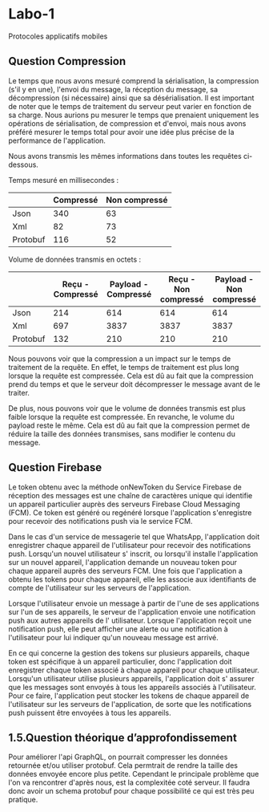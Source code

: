 # Labo-1

Protocoles applicatifs mobiles

## Question Compression

Le temps que nous avons mesuré comprend la sérialisation, la compression (s'il y en une), l'envoi du
message, la réception du message, sa décompression (si nécessaire) ainsi que sa désérialisation. Il
est important de noter que le temps de traitement du serveur peut varier en fonction de sa charge.
Nous aurions pu mesurer le temps que prenaient uniquement les opérations de sérialisation, de
compression et d'envoi, mais nous avons préféré mesurer le temps total pour avoir une idée plus
précise de la performance de l'application.

Nous avons transmis les mêmes informations dans toutes les requêtes ci-dessous.

Temps mesuré en millisecondes :

|          | Compressé | Non compressé |
|----------|-----------|---------------|
| Json     | 340       | 63            |
| Xml      | 82        | 73            |
| Protobuf | 116       | 52            |

Volume de données transmis en octets :

|| Reçu - Compressé | Payload - Compressé | Reçu - Non compressé | Payload - Non compressé |          
|------------------|---------------------|----------------------|-------------------------|--------|
| Json             | 214                 | 614                  | 614                     | 614    |
| Xml              | 697                 | 3837                 | 3837                    | 3837   |
| Protobuf         | 132                 | 210                  | 210                     | 210    |

Nous pouvons voir que la compression a un impact sur le temps de traitement de la requête. En effet, le temps de traitement est plus long lorsque la requête est compressée. 
Cela est dû au fait que la compression prend du temps et que le serveur doit décompresser le message avant de le traiter. 

De plus, nous pouvons voir que le volume de données transmis est plus faible lorsque la requête est compressée.
En revanche, le volume du payload reste le même.
Cela est dû au fait que la compression permet de réduire la taille des données transmises, sans modifier le contenu du message.

## Question Firebase

Le token obtenu avec la méthode onNewToken du Service Firebase de réception des messages est une
chaîne de caractères unique qui identifie un appareil particulier auprès des serveurs Firebase Cloud
Messaging (FCM). Ce token est généré ou regénéré lorsque l'application s'enregistre pour recevoir
des notifications push via le service FCM.

Dans le cas d'un service de messagerie tel que WhatsApp, l'application doit enregistrer chaque
appareil de l'utilisateur pour recevoir des notifications push. Lorsqu'un nouvel utilisateur s'
inscrit, ou lorsqu'il installe l'application sur un nouvel appareil, l'application demande un
nouveau token pour chaque appareil auprès des serveurs FCM. Une fois que l'application a obtenu les
tokens pour chaque appareil, elle les associe aux identifiants de compte de l'utilisateur sur les
serveurs de l'application.

Lorsque l'utilisateur envoie un message à partir de l'une de ses applications sur l'un de ses
appareils, le serveur de l'application envoie une notification push aux autres appareils de l'
utilisateur. Lorsque l'application reçoit une notification push, elle peut afficher une alerte ou
une notification à l'utilisateur pour lui indiquer qu'un nouveau message est arrivé.

En ce qui concerne la gestion des tokens sur plusieurs appareils, chaque token est spécifique à un
appareil particulier, donc l'application doit enregistrer chaque token associé à chaque appareil
pour chaque utilisateur. Lorsqu'un utilisateur utilise plusieurs appareils, l'application doit s'
assurer que les messages sont envoyés à tous les appareils associés à l'utilisateur. Pour ce faire,
l'application peut stocker les tokens de chaque appareil de l'utilisateur sur les serveurs de
l'application, de sorte que les notifications push puissent être envoyées à tous les appareils.

## 1.5.Question théorique d’approfondissement
Pour améliorer l'api GraphQL, on pourrait compresser les données retournée et/ou utiliser protobuf.
Cela permtrait de rendre la taille des données envoyée encore plus petite. Cependant le principale problème
que l'on va rencontrer d'après nous, est la complexitée coté serveur. Il faudra donc avoir un schema protobuf
pour chaque possibilité ce qui est très peu pratique.
